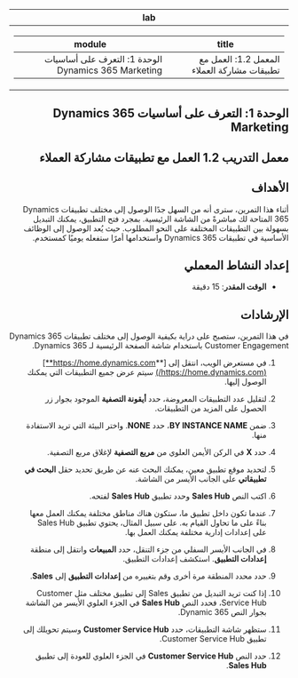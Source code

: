 ﻿<div id="readme" class="Box-body readme blob js-code-block-container p-5 p-xl-6 gist-border-0" dir="rtl">
    <article class="markdown-body entry-content container-lg" itemprop="text"><table>
  <thead>
  <tr>
  <th>lab</th>
  </tr>
  </thead>
  <tbody>
  <tr>
  <td><div><table>
  <thead>
  <tr>
  <th>title</th>
  <th>module</th>
  </tr>
  </thead>
  <tbody>
  <tr>
  <td><div>المعمل 1.2: العمل مع تطبيقات مشاركة العملاء</div></td>
  <td><div>الوحدة 1: التعرف على أساسيات Dynamics 365 Marketing</div></td>
  </tr>
  </tbody>
</table>
</div></td>
  </tr>
  </tbody>
</table>

الوحدة 1: التعرف على أساسيات Dynamics 365 Marketing
========================

## معمل التدريب 1.2 العمل مع تطبيقات مشاركة العملاء 

## الأهداف

أثناء هذا التمرين، سترى أنه من السهل جدًا الوصول إلى مختلف تطبيقات Dynamics 365 المتاحة لك مباشرةً من الشاشة الرئيسية. بمجرد فتح التطبيق، يمكنك التبديل بسهولة بين التطبيقات المختلفة على النحو المطلوب. حيث يُعد الوصول إلى الوظائف الأساسية في تطبيقات Dynamics 365 واستخدامها أمرًا ستفعله يوميًا كمستخدم.


## إعداد النشاط المعملي

  - **الوقت المقدر**: 15 دقيقة

## الإرشادات

في هذا التمرين، ستصبح على دراية بكيفية الوصول إلى مختلف تطبيقات Dynamics 365 Customer Engagement باستخدام شاشة الصفحة الرئيسية لـ Dynamics 365. 

1. في مستعرض الويب، انتقل إلى [**https://home.dynamics.com**](https://home.dynamics.com/) سيتم عرض جميع التطبيقات التي يمكنك الوصول إليها. 

2. لتقليل عدد التطبيقات المعروضة، حدد **أيقونة التصفية** الموجود بجوار زر الحصول على المزيد من التطبيقات. 

3. ضمن **BY INSTANCE NAME**، حدد **NONE**. واختر البيئة التي تريد الاستفادة منها. 

4. حدد **X** في الركن الأيمن العلوي من **مربع التصفية** لإغلاق مربع التصفية. 

5. لتحديد موقع تطبيق معين، يمكنك البحث عنه عن طريق تحديد حقل **البحث في تطبيقاتي** على الجانب الأيسر من الشاشة. 

6. اكتب النص **Sales Hub** وحدد تطبيق **Sales Hub** لفتحه. 

7. عندما تكون داخل تطبيق ما، ستكون هناك مناطق مختلفة يمكنك العمل معها بناءً على ما تحاول القيام به. على سبيل المثال، يحتوي تطبيق Sales Hub على إعدادات إدارية مختلفة يمكنك العمل بها. 

8. في الجانب الأيسر السفلي من جزء التنقل، حدد **المبيعات** وانتقل إلى منطقة **إعدادات التطبيق**. استكشف إعدادات التطبيق.

9. حدد محدد المنطقة مرة أخرى وقم بتغييره من **إعدادات التطبيق** إلى **Sales**.

10. إذا كنت تريد التبديل من تطبيق Sales إلى تطبيق مختلف مثل Customer Service Hub، فحدد النص **Sales Hub** في الجزء العلوي الأيسر من الشاشة بجوار النص Dynamic 365. 

11. ستظهر شاشة التطبيقات، حدد **Customer Service Hub** وسيتم تحويلك إلى تطبيق Customer Service Hub. 

12. حدد النص **Customer Service Hub** في الجزء العلوي للعودة إلى تطبيق **Sales Hub**. 
